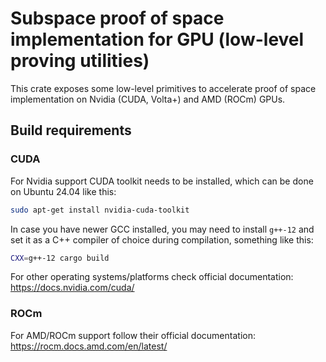 # Subspace proof of space implementation for GPU (low-level proving utilities)

This crate exposes some low-level primitives to accelerate proof of space implementation on Nvidia (CUDA, Volta+) and
AMD (ROCm) GPUs.

## Build requirements

### CUDA
For Nvidia support CUDA toolkit needs to be installed, which can be done on Ubuntu 24.04 like this:
```bash
sudo apt-get install nvidia-cuda-toolkit
```

In case you have newer GCC installed, you may need to install `g++-12` and set it as a C++ compiler of choice during
compilation, something like this:
```bash
CXX=g++-12 cargo build
```

For other operating systems/platforms check official documentation: <https://docs.nvidia.com/cuda/>

### ROCm

For AMD/ROCm support follow their official documentation: <https://rocm.docs.amd.com/en/latest/>
